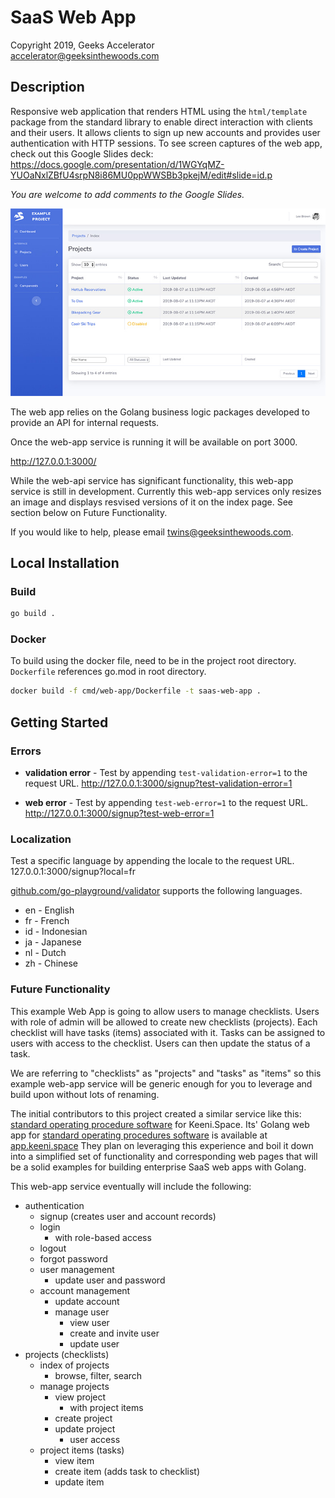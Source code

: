 # SaaS Web App 

Copyright 2019, Geeks Accelerator  
accelerator@geeksinthewoods.com


## Description

Responsive web application that renders HTML using the `html/template` package from the standard library to enable 
direct interaction with clients and their users. It allows clients to sign up new accounts and provides user 
authentication with HTTP sessions. To see screen captures of the web app, check out this Google Slides deck:
https://docs.google.com/presentation/d/1WGYqMZ-YUOaNxlZBfU4srpN8i86MU0ppWWSBb3pkejM/edit#slide=id.p

*You are welcome to add comments to the Google Slides.*

[![Google Slides of Screen Captures for SaaS Starter Kit web app](resources/images/saas-webapp-screencapture-01.jpg)](https://docs.google.com/presentation/d/1WGYqMZ-YUOaNxlZBfU4srpN8i86MU0ppWWSBb3pkejM/edit#slide=id.p)


The web app relies on the Golang business logic packages developed to provide an API for internal requests. 

Once the web-app service is running it will be available on port 3000.

http://127.0.0.1:3000/

While the web-api service has 
significant functionality, this web-app service is still in development. Currently this web-app services only resizes 
an image and displays resvised versions of it on the index page. See section below on Future Functionality. 

If you would like to help, please email twins@geeksinthewoods.com.


## Local Installation

### Build 
```bash
go build .
``` 

### Docker 

To build using the docker file, need to be in the project root directory. `Dockerfile` references go.mod in root directory.


```bash
docker build -f cmd/web-app/Dockerfile -t saas-web-app .
```


## Getting Started 

### Errors 

- **validation error** - Test by appending `test-validation-error=1` to the request URL.
http://127.0.0.1:3000/signup?test-validation-error=1

- **web error** - Test by appending `test-web-error=1` to the request URL.
http://127.0.0.1:3000/signup?test-web-error=1


### Localization 

Test a specific language by appending the locale to the request URL.
127.0.0.1:3000/signup?local=fr


[github.com/go-playground/validator](https://github.com/go-playground/validator) supports the following languages.
- en - English 
- fr - French
- id - Indonesian
- ja - Japanese
- nl - Dutch
- zh - Chinese

### Future Functionality

This example Web App is going to allow users to manage checklists. Users with role of admin will be allowed to 
create new checklists (projects). Each checklist will have tasks (items) associated with it. Tasks can be assigned to 
users with access to the checklist. Users can then update the status of a task. 

We are referring to "checklists" as "projects" and "tasks" as "items" so this example web-app service will be generic 
enough for you to leverage and build upon without lots of renaming.

The initial contributors to this project created a similar service like this: [standard operating procedure software](https://keeni.space/procedures/software)
for Keeni.Space. Its' Golang web app for [standard operating procedures software](https://keeni.space/procedures/software) is available at [app.keeni.space](https://app.keeni.space) They plan on leveraging this experience and boil it down into a simplified set of functionality 
and corresponding web pages that will be a solid examples for building enterprise SaaS web apps with Golang. 

This web-app service eventually will include the following:
- authentication
    - signup (creates user and account records)
    - login
        - with role-based access
    - logout
    - forgot password
    - user management
        - update user and password
    - account management
        - update account
        - manage user
            - view user
            - create and invite user
            - update user
- projects (checklists)
    - index of projects
        - browse, filter, search
    - manage projects
        - view project
            - with project items
        - create project
        - update project
            - user access
    - project items (tasks)
        - view item
        - create item (adds task to checklist)
        - update item



